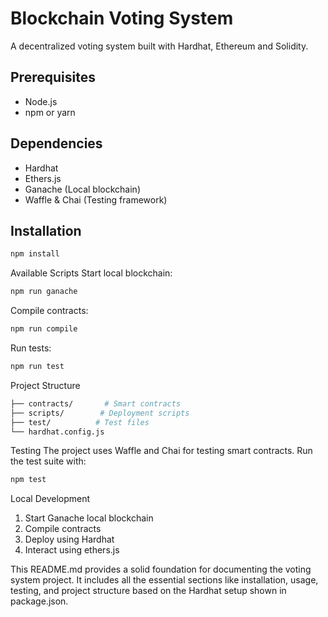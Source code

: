 # Blockchain Voting System

A decentralized voting system built with Hardhat, Ethereum and Solidity.

## Prerequisites

- Node.js
- npm or yarn

## Dependencies

- Hardhat
- Ethers.js
- Ganache (Local blockchain)
- Waffle & Chai (Testing framework)

## Installation

```bash
npm install
```
Available Scripts
Start local blockchain:
```bash
npm run ganache
```
Compile contracts:
```bash
npm run compile
```
Run tests:
```bash
npm run test
```

Project Structure
```bash
├── contracts/       # Smart contracts
├── scripts/        # Deployment scripts
├── test/          # Test files
└── hardhat.config.js
```

Testing
The project uses Waffle and Chai for testing smart contracts. Run the test suite with:
```bash
npm test
```

Local Development
1. Start Ganache local blockchain
2. Compile contracts
3. Deploy using Hardhat
4. Interact using ethers.js

This README.md provides a solid foundation for documenting the voting system project. It includes all the essential sections like installation, usage, testing, and project structure based on the Hardhat setup shown in package.json.

